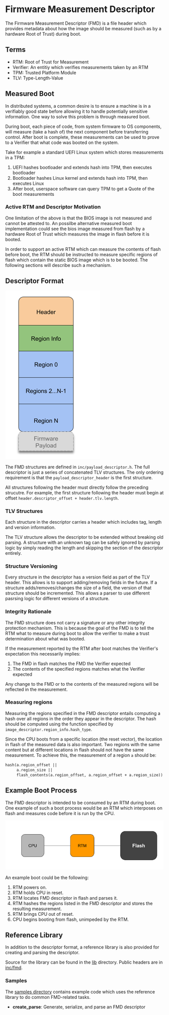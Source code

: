 # Firmware Measurement Descriptor

The Firmware Measurement Descriptor (FMD) is a file header which provides
metadata about how the image should be measured (such as by a hardware
Root of Trust) during boot.

## Terms

* RTM: Root of Trust for Measurement
* Verifier: An entitiy which verifies measurements taken by an RTM
* TPM: Trusted Platform Module
* TLV: Type-Length-Value

## Measured Boot

In distributed systems, a common desire is to ensure a machine is in a
verifiably good state before allowing it to handle potentially sensitive
information. One way to solve this problem is through measured boot.

During boot, each piece of code, from system firmware to OS components, will
measure (take a hash of) the next component before transferring control. After
boot is complete, these measurements can be used to prove to a Verifier that what
code was booted on the system.

Take for example a standard UEFI Linux system which stores measurements in a
TPM:

1. UEFI hashes bootloader and extends hash into TPM, then executes bootloader
1. Bootloader hashes Linux kernel and extends hash into TPM, then executes Linux
1. After boot, userspace software can query TPM to get a Quote of the boot
   measurements

### Active RTM and Descriptor Motivation

One limitation of the above is that the BIOS image is not measured and cannot be
attested to. An possilbe alternative measured boot implementation could see the bios
image measured from flash by a hardware Root of Trust which measures the image
in flash before it is booted.

In order to support an active RTM which can measure the contents of flash
before boot, the RTM should be instructed to measure specific regions of
flash which contain the static BIOS image which is to be booted. The
following sections will describe such a mechanism.

## Descriptor Format

![FMD Format](img/fmd-format.png)

The FMD structures are defined in `inc/payload_descriptor.h`. The full
descriptor is just a series of concatenated TLV structures. The only
ordering requirement is that the `payload_descriptor_header` is the first
structure.

All structures following the header must directly follow the preceding
strucutre. For example, the first structure following the header must begin
at offset `header.descriptor_offset + header.tlv.length`.

### TLV Structures

Each structure in the descriptor carries a header which includes tag, length
and version information.

The TLV structure allows the descriptor to be extended without breaking old
parsing. A structure with an unknown tag can be safely ignored by parsing logic
by simply reading the length and skipping the section of the descriptor
entirely.

### Structure Versioning

Every structure in the descriptor has a version field as part of the TLV header.
This allows is to support adding/removing fields in the future. If a structure
adds/removes/changes the size of a field, the version of that structure should
be incremented. This allows a parser to use different pasrsing logic for
different versions of a structure.

### Integrity Rationale

The FMD structure does not carry a signature or any other integrity protection
mechanism. This is because the goal of the FMD is to tell the RTM what to
measure during boot to allow the verifier to make a trust determination
about what was booted.

If the measurement reported by the RTM after boot matches the Verifier's
expectation this necessarily implies:

1. The FMD in flash matches the FMD the Verifier expected
1. The contents of the specified regions matches what the Verifier expected

Any change to the FMD or to the contents of the measured regions will be
reflected in the measurement.

### Measuring regions

Measuring the regions specified in the FMD descriptor entails computing a
hash over all regions in the order they appear in the descriptor. The hash
should be computed using the function specified by
`image_descriptor.region_info.hash_type`.

Since the CPU boots from a specific location (the reset vector), the location
in flash of the measured data is also important. Two regions with the same
content but at different locations in flash should not have the same
measurement. To achieve this, the measurement of a region `a` should be:

```
hash(a.region_offset ||
     a.region_size ||
     flash_contents(a.region_offset, a.region_offset + a.region_size))
```

## Example Boot Process

The FMD descriptor is intended to be consumed by an RTM during boot. One example
of such a boot process would be an RTM which interposes on flash and measures
code before it is run by the CPU.

![RTM interposing between CPU and flash](img/rtm-flash-interposer.png)

An example boot could be the following:
1. RTM powers on.
1. RTM holds CPU in reset.
1. RTM locates FMD descriptor in flash and parses it.
1. RTM hashes the regions listed in the FMD descriptor and stores the
   resulting measurement.
1. RTM brings CPU out of reset.
1. CPU begins booting from flash, unimpeded by the RTM.

## Reference Library

In addition to the descriptor format, a reference library is also provided for
creating and parsing the descriptor.

Source for the library can be found in the [lib](lib/) directory. Public
headers are in [inc/fmd](inc/fmd/).

### Samples

The [samples directory](samples/) contains example code which uses the
reference library to do common FMD-related tasks.

* **create\_parse**: Generate, serialize, and parse an FMD descriptor
